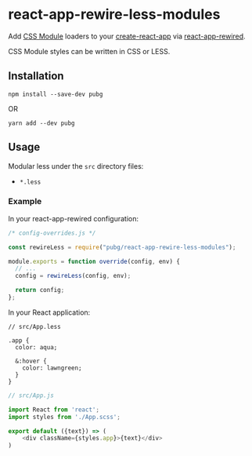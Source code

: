 # react-app-rewire-less-modules

Add [CSS Module](https://github.com/css-modules/css-modules) loaders to your
[create-react-app](https://github.com/facebookincubator/create-react-app) via
[react-app-rewired](https://github.com/timarney/react-app-rewired).

CSS Module styles can be written in CSS or LESS.

## Installation

```
npm install --save-dev pubg
```

OR

```
yarn add --dev pubg
```

## Usage

Modular less under the `src` directory files:

* `*.less`

### Example

In your react-app-rewired configuration:

```javascript
/* config-overrides.js */

const rewireLess = require("pubg/react-app-rewire-less-modules");

module.exports = function override(config, env) {
  // ...
  config = rewireLess(config, env);

  return config;
};
```

In your React application:

```less
// src/App.less

.app {
  color: aqua;

  &:hover {
    color: lawngreen;
  }
}
```

```js harmony
// src/App.js

import React from 'react';
import styles from './App.scss';

export default ({text}) => (
    <div className={styles.app}>{text}</div>
)
```
